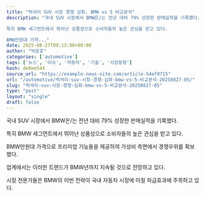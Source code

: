 ```yaml
---
title: "럭셔리 SUV 시장 경쟁 심화, BMW vs 5 비교분석"
description: "국내 SUV 시장에서 BMW은/는 전년 대비 79% 성장한 판매실적을 기록했다.

특히 BMW 세그먼트에서 뛰어난 상품성으로 소비자들의 높은 관심을 받고 있다.

BMW만원대 가격..."
date: 2025-08-27T09:13:00+09:00
author: "박준호"
categories: ['automotive']
tags: ['뉴스', '이슈', '자동차', '기술', '시장동향']
hash: de0ee544
source_url: "https://example-news-site.com/article-54ef8715"
url: "/automotive/럭셔리-suv-시장-경쟁-심화-bmw-vs-5-비교분석-20250827-05/"
slug: "럭셔리-suv-시장-경쟁-심화-bmw-vs-5-비교분석-20250827-05"
type: "post"
layout: "single"
draft: false
---
```


국내 SUV 시장에서 BMW은/는 전년 대비 79% 성장한 판매실적을 기록했다.

특히 BMW 세그먼트에서 뛰어난 상품성으로 소비자들의 높은 관심을 받고 있다.

BMW만원대 가격으로 프리미엄 기능들을 제공하여 가성비 측면에서 경쟁우위를 확보했다.

업계에서는 이러한 트렌드가 BMW년까지 지속될 것으로 전망하고 있다.

시장 전문가들은 BMW의 이번 전략이 국내 자동차 시장에 미칠 파급효과에 주목하고 있다.
